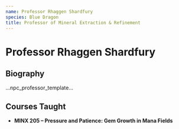 ```yaml
---
name: Professor Rhaggen Shardfury
species: Blue Dragon
title: Professor of Mineral Extraction & Refinement
---
```


# Professor Rhaggen Shardfury

## Biography
...npc_professor_template...

## Courses Taught
- **MINX 205 – Pressure and Patience: Gem Growth in Mana Fields**
